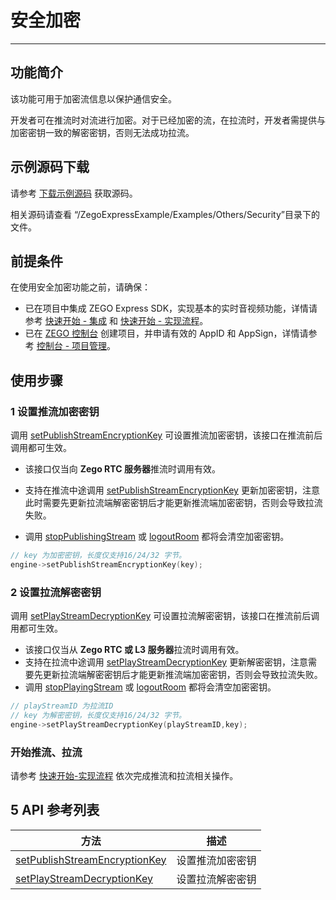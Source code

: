 # 安全加密

- - -

## 功能简介

该功能可用于加密流信息以保护通信安全。

开发者可在推流时对流进行加密。对于已经加密的流，在拉流时，开发者需提供与加密密钥一致的解密密钥，否则无法成功拉流。

## 示例源码下载

请参考 [下载示例源码](/real-time-video-macos-cpp/quick-start/run-example-code) 获取源码。

相关源码请查看 “/ZegoExpressExample/Examples/Others/Security”目录下的文件。

## 前提条件

在使用安全加密功能之前，请确保：

- 已在项目中集成 ZEGO Express SDK，实现基本的实时音视频功能，详情请参考  [快速开始 - 集成](/real-time-video-macos-cpp/quick-start/integrating-sdk) 和  [快速开始 - 实现流程](/real-time-video-macos-cpp/quick-start/implementing-video-call)。
- 已在 [ZEGO 控制台](https://console.zego.im) 创建项目，并申请有效的 AppID 和 AppSign，详情请参考 [控制台 - 项目管理](/console-old/project-management)。

## 使用步骤

### 1 设置推流加密密钥

调用 [setPublishStreamEncryptionKey](https://doc-zh.zego.im/article/api?doc=Express_Video_SDK_API~objective-c_macos~class~ZegoExpressEngine#set-publish-stream-encryption-key) 可设置推流加密密钥，该接口在推流前后调用都可生效。

<Warning title="注意">


- 该接口仅当向 **Zego RTC 服务器**推流时调用有效。

- 支持在推流中途调用 [setPublishStreamEncryptionKey](https://doc-zh.zego.im/article/api?doc=Express_Video_SDK_API~objective-c_macos~class~ZegoExpressEngine#set-publish-stream-encryption-key) 更新加密密钥，注意此时需要先更新拉流端解密密钥后才能更新推流端加密密钥，否则会导致拉流失败。
- 调用 [stopPublishingStream](https://doc-zh.zego.im/article/api?doc=Express_Video_SDK_API~objective-c_macos~class~ZegoExpressEngine#stop-publishing-stream) 或 [logoutRoom](https://doc-zh.zego.im/article/api?doc=Express_Video_SDK_API~objective-c_macos~class~ZegoExpressEngine#logout-room) 都将会清空加密密钥。


</Warning>



```cpp
// key 为加密密钥，长度仅支持16/24/32 字节。
engine->setPublishStreamEncryptionKey(key);
```

### 2 设置拉流解密密钥

调用 [setPlayStreamDecryptionKey](https://doc-zh.zego.im/article/api?doc=Express_Video_SDK_API~objective-c_macos~class~ZegoExpressEngine#set-play-stream-decryption-key-stream-id) 可设置拉流解密密钥，该接口在推流前后调用都可生效。

<Warning title="注意">


- 该接口仅当从 **Zego RTC 或 L3 服务器**拉流时调用有效。
- 支持在拉流中途调用 [setPlayStreamDecryptionKey](https://doc-zh.zego.im/article/api?doc=Express_Video_SDK_API~objective-c_macos~class~ZegoExpressEngine#set-play-stream-decryption-key-stream-id) 更新解密密钥，注意需要先更新拉流端解密密钥后才能更新推流端加密密钥，否则会导致拉流失败。
- 调用 [stopPlayingStream](https://doc-zh.zego.im/article/api?doc=Express_Video_SDK_API~objective-c_macos~class~ZegoExpressEngine#stop-playing-stream) 或 [logoutRoom](https://doc-zh.zego.im/article/api?doc=Express_Video_SDK_API~objective-c_macos~class~ZegoExpressEngine#logout-room) 都将会清空加密密钥。


</Warning>



```cpp
// playStreamID 为拉流ID
// key 为解密密钥，长度仅支持16/24/32 字节。
engine->setPlayStreamDecryptionKey(playStreamID,key);
```

### 开始推流、拉流

请参考 [快速开始-实现流程](/real-time-video-macos-cpp/quick-start/implementing-video-call) 依次完成推流和拉流相关操作。


## 5 API 参考列表

| 方法 | 描述 |
|-------|--------|
| [setPublishStreamEncryptionKey](https://doc-zh.zego.im/article/api?doc=Express_Video_SDK_API~objective-c_macos~class~ZegoExpressEngine#set-publish-stream-encryption-key) | 设置推流加密密钥 |
| [setPlayStreamDecryptionKey](https://doc-zh.zego.im/article/api?doc=Express_Video_SDK_API~objective-c_macos~class~ZegoExpressEngine#set-play-stream-decryption-key-stream-id) |设置拉流解密密钥|
